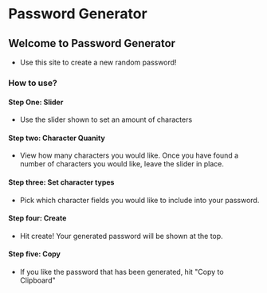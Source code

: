 # Password Generator

## Welcome to Password Generator

* Use this site to create a new random password! 

### How to use?

#### Step One: Slider

* Use the slider shown to set an amount of characters

#### Step two: Character Quanity

* View how many characters you would like. Once you have found a number of characters you would like, leave the slider in place.

#### Step three: Set character types
* Pick which character fields you would like to include into your password.

#### Step four: Create

* Hit create! Your generated password will be shown at the top.

#### Step five: Copy

* If you like the password that has been generated, hit "Copy to Clipboard"

